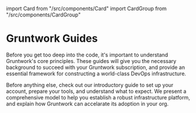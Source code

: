 import Card from "/src/components/Card"
import CardGroup from "/src/components/CardGroup"

# Gruntwork Guides

Before you get too deep into the code, it's important to understand Gruntwork's core principles. These guides will give you the necessary background to succeed with your Gruntwork subscription, and provide an essential framework for constructing a world-class DevOps infrastructure.

<CardGroup cols={2}>

<Card
  title="Introduction to Gruntwork"
  href="/docs/intro/overview/intro-to-gruntwork">
Before anything else, check out our introductory guide to set up your account, prepare your tools, and understand what to expect.
</Card>
<Card
  title="The Gruntwork Production Framework"
  href="/docs/guides/production-framework">
We present a comprehensive model to help you establish a robust infrastructure platform, and explain how Gruntwork can accelarate its adoption in your org.
</Card>

</CardGroup>


<!-- ##DOCS-SOURCER-START
{"sourcePlugin":"Local File Copier","hash":"e926883dfcf7a34120f8dd71974374f6"}
##DOCS-SOURCER-END -->

